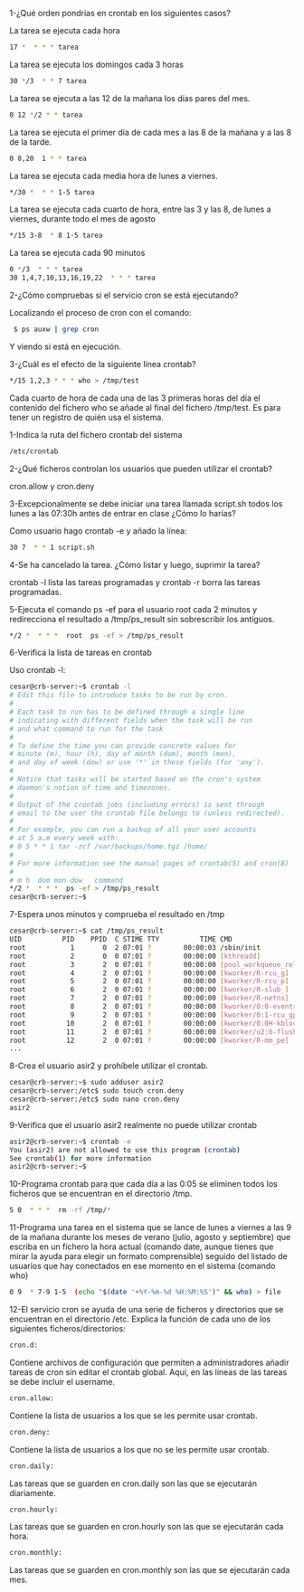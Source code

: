 1-¿Qué orden pondrías en crontab en los siguientes casos?

La tarea se ejecuta cada hora
```bash
17 *  * * * tarea
```

La tarea se ejecuta los domingos cada 3 horas
```bash
30 */3  * * 7 tarea
```

La tarea se ejecuta a las 12 de la mañana los días pares del mes.
```bash
0 12 */2 * * tarea
```

La tarea se ejecuta el primer día de cada mes a las 8 de la mañana y a las 8 de la tarde.
```bash
0 8,20  1 * * tarea
```

La tarea se ejecuta cada media hora de lunes a viernes.
```bash
*/30 *  * * 1-5 tarea
```

La tarea se ejecuta cada cuarto de hora, entre las 3 y las 8, de lunes a viernes, durante todo el mes de agosto
```bash
*/15 3-8  * 8 1-5 tarea
```

La tarea se ejecuta cada 90 minutos
```bash
0 */3  * * * tarea 
30 1,4,7,10,13,16,19,22  * * * tarea
```

2-¿Cómo compruebas si el servicio cron se está ejecutando?

Localizando el proceso de cron con el comando:
```bash
 $ ps auxw | grep cron
```
Y viendo si está en ejecución.

3-¿Cuál es el efecto de la siguiente línea crontab?
```bash
*/15 1,2,3 * * * who > /tmp/test
```
Cada cuarto de hora de cada una de las 3 primeras horas del día el contenido del fichero who se añade al final del fichero /tmp/test. Es para tener un registro de quién usa el sistema.

1-Indica la ruta del fichero crontab del sistema

```bash
/etc/crontab
```

2-¿Qué ficheros controlan los usuarios que pueden utilizar el crontab?

cron.allow y cron.deny

3-Excepcionalmente se debe iniciar una tarea llamada script.sh todos los lunes a las 07:30h antes de entrar en clase ¿Cómo lo harías?

Como usuario hago crontab -e y añado la línea:
```bash
30 7  * * 1 script.sh
```

4-Se ha cancelado la tarea. ¿Cómo listar y luego, suprimir la tarea?

crontab -l lista las tareas programadas y crontab -r borra las tareas programadas.

5-Ejecuta el comando ps -ef para el usuario root cada 2 minutos y redirecciona el resultado a /tmp/ps_result sin sobrescribir los antiguos.

```bash
*/2 *  * * *  root  ps -ef > /tmp/ps_result
```

6-Verifica la lista de tareas en crontab

Uso crontab -l:
```bash
cesar@crb-server:~$ crontab -l
# Edit this file to introduce tasks to be run by cron.
#
# Each task to run has to be defined through a single line
# indicating with different fields when the task will be run
# and what command to run for the task
#
# To define the time you can provide concrete values for
# minute (m), hour (h), day of month (dom), month (mon),
# and day of week (dow) or use '*' in these fields (for 'any').
#
# Notice that tasks will be started based on the cron's system
# daemon's notion of time and timezones.
#
# Output of the crontab jobs (including errors) is sent through
# email to the user the crontab file belongs to (unless redirected).
#
# For example, you can run a backup of all your user accounts
# at 5 a.m every week with:
# 0 5 * * 1 tar -zcf /var/backups/home.tgz /home/
#
# For more information see the manual pages of crontab(5) and cron(8)
#
# m h  dom mon dow   command
*/2 *  * * *  ps -ef > /tmp/ps_result
cesar@crb-server:~$
```

7-Espera unos minutos y comprueba el resultado en /tmp

```bash
cesar@crb-server:~$ cat /tmp/ps_result
UID          PID    PPID  C STIME TTY          TIME CMD
root           1       0  2 07:01 ?        00:00:03 /sbin/init
root           2       0  0 07:01 ?        00:00:00 [kthreadd]
root           3       2  0 07:01 ?        00:00:00 [pool_workqueue_release]
root           4       2  0 07:01 ?        00:00:00 [kworker/R-rcu_g]
root           5       2  0 07:01 ?        00:00:00 [kworker/R-rcu_p]
root           6       2  0 07:01 ?        00:00:00 [kworker/R-slub_]
root           7       2  0 07:01 ?        00:00:00 [kworker/R-netns]
root           8       2  0 07:01 ?        00:00:00 [kworker/0:0-events]
root           9       2  0 07:01 ?        00:00:00 [kworker/0:1-rcu_gp]
root          10       2  0 07:01 ?        00:00:00 [kworker/0:0H-kblockd]
root          11       2  0 07:01 ?        00:00:00 [kworker/u2:0-flush-8:0]
root          12       2  0 07:01 ?        00:00:00 [kworker/R-mm_pe]
...
```

8-Crea el usuario asir2 y prohíbele utilizar el crontab.

```bash
cesar@crb-server:~$ sudo adduser asir2
cesar@crb-server:/etc$ sudo touch cron.deny
cesar@crb-server:/etc$ sudo nano cron.deny
asir2
```

9-Verifica que el usuario asir2 realmente no puede utilizar crontab

```bash
asir2@crb-server:~$ crontab -e
You (asir2) are not allowed to use this program (crontab)
See crontab(1) for more information
asir2@crb-server:~$
```

10-Programa crontab para que cada día a las 0:05 se eliminen todos los ficheros que se encuentran en el directorio /tmp.

```bash
5 0  * * *  rm -rf /tmp/*
```

11-Programa una tarea en el sistema que se lance de lunes a viernes a las 9 de la mañana durante los meses de verano (julio, agosto y septiembre) que escriba en un fichero la hora actual (comando date, aunque tienes que mirar la ayuda para elegir un formato comprensible) seguido del listado de usuarios que hay conectados en ese momento en el sistema (comando who)

```bash
0 9  * 7-9 1-5  (echo "$(date '+%Y-%m-%d %H:%M:%S')" && who) > file
```

12-El servicio cron se ayuda de una serie de ficheros y directorios que se encuentran en el directorio /etc. Explica la función de cada uno de los siguientes ficheros/directorios:
```bash
cron.d:
```
Contiene archivos de configuración que permiten a administradores añadir tareas de cron sin editar el crontab global. Aquí, en las líneas de las tareas se debe incluir el username.
```bash
cron.allow:
```
Contiene la lista de usuarios a los que se les permite usar crontab.
```bash
cron.deny:
```
Contiene la lista de usuarios a los que no se les permite usar crontab.
```bash
cron.daily:
```
Las tareas que se guarden en cron.daily son las que se ejecutarán diariamente.
```bash
cron.hourly:
```
Las tareas que se guarden en cron.hourly son las que se ejecutarán cada hora.
```bash
cron.monthly:
```
Las tareas que se guarden en cron.monthly son las que se ejecutarán cada mes.